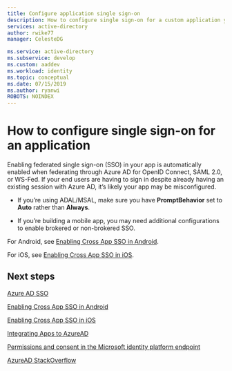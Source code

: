 ```yaml
---
title: Configure application single sign-on
description: How to configure single sign-on for a custom application you are developing and registering with Azure AD.
services: active-directory
author: rwike77
manager: CelesteDG

ms.service: active-directory
ms.subservice: develop
ms.custom: aaddev
ms.workload: identity
ms.topic: conceptual
ms.date: 07/15/2019
ms.author: ryanwi
ROBOTS: NOINDEX
---
```


# How to configure single sign-on for an application

Enabling federated single sign-on (SSO) in your app is automatically enabled when federating through Azure AD for OpenID Connect, SAML 2.0, or WS-Fed. If your end users are having to sign in despite already having an existing session with Azure AD, it’s likely your app may be misconfigured.

* If you’re using ADAL/MSAL, make sure you have **PromptBehavior** set to **Auto** rather than **Always**.

* If you’re building a mobile app, you may need additional configurations to enable brokered or non-brokered SSO.

For Android, see [Enabling Cross App SSO in Android](../azuread-dev/howto-v1-enable-sso-android.md).<br>

For iOS, see [Enabling Cross App SSO in iOS](../azuread-dev/howto-v1-enable-sso-ios.md).

## Next steps

[Azure AD SSO](../manage-apps/what-is-single-sign-on.md)<br>

[Enabling Cross App SSO in Android](../azuread-dev/howto-v1-enable-sso-android.md)<br>

[Enabling Cross App SSO in iOS](../azuread-dev/howto-v1-enable-sso-ios.md)<br>

[Integrating Apps to AzureAD](./quickstart-register-app.md)<br>

[Permissions and consent in the Microsoft identity platform endpoint](./v2-permissions-and-consent.md)<br>

[AzureAD StackOverflow](https://stackoverflow.com/questions/tagged/azure-active-directory)